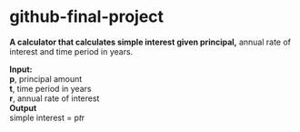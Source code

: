 # github-final-project
**A calculator that calculates simple interest given principal,** annual rate of interest and time period in years.  

**Input:**  
   **p**, principal amount  
   **t**, time period in years  
   **r**, annual rate of interest    
**Output**  
   simple interest = p*t*r  
